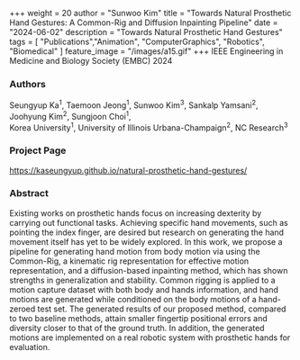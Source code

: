 +++
weight = 20
author = "Sunwoo Kim"
title = "Towards Natural Prosthetic Hand Gestures: A Common-Rig and Diffusion Inpainting Pipeline"
date = "2024-06-02"
description = "Towards Natural Prosthetic Hand Gestures"
tags = [
    "Publications","Animation", "ComputerGraphics", "Robotics", "Biomedical"
]
feature_image = "/images/a15.gif"
+++
IEEE Engineering in Medicine and Biology Society (EMBC) 2024
<!--more-->
### Authors
Seungyup Ka<sup>1</sup>, Taemoon Jeong<sup>1</sup>, Sunwoo Kim<sup>3</sup>, Sankalp Yamsani<sup>2</sup>, Joohyung Kim<sup>2</sup>, Sungjoon Choi<sup>1</sup>,\
Korea University<sup>1</sup>, University of Illinois Urbana-Champaign<sup>2</sup>, NC Research<sup>3</sup>

### Project Page
https://kaseungyup.github.io/natural-prosthetic-hand-gestures/

### Abstract
Existing works on prosthetic hands focus on increasing dexterity by carrying out functional tasks. Achieving specific hand movements, such as pointing the index finger, are desired but research on generating the hand movement itself has yet to be widely explored. In this work, we propose a pipeline for generating hand motion from body motion via using the Common-Rig, a kinematic rig representation for effective motion representation, and a diffusion-based inpainting method, which has shown strengths in generalization and stability. Common rigging is applied to a motion capture dataset with both body and hands information, and hand motions are generated while conditioned on the body motions of a hand-zeroed test set. The generated results of our proposed method, compared to two baseline methods, attain smaller fingertip positional errors and diversity closer to that of the ground truth. In addition, the generated motions are implemented on a real robotic system with prosthetic hands for evaluation.


